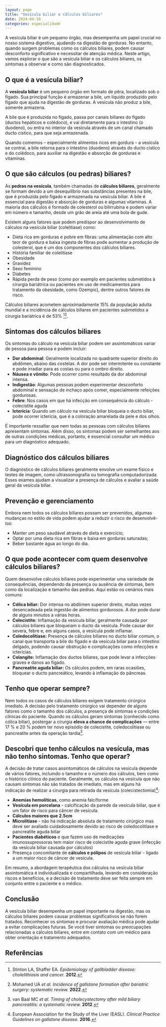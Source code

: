 ```yaml
---
layout: page
title: "Vesícula biliar e cálculos biliares"
date: 2024-04-10
categories: especialidade
---
```


A vesícula biliar é um pequeno órgão, mas desempenha um papel crucial no nosso sistema digestivo, ajudando na digestão de gorduras. No entanto, quando surgem problemas como os cálculos biliares, podem causar desconforto significativo e necessitar de atenção médica. Neste artigo, vamos explorar o que são a vesícula biliar e os cálculos biliares, os sintomas a observar e como são diagnosticados.

## O que é a vesícula biliar?

A **vesícula biliar** é um pequeno órgão em formato de pêra, localizado sob o fígado. Sua principal função é armazenar a bile, um líquido produzido pelo fígado que ajuda na digestão de gorduras. A vesícula não produz a bile, somente armazena.

A bile que é produzida no fígado, passa por canais biliares do fígado (ductos hepáticos e colédoco), e vai diretamente para o intestino (o duodeno), ou entra no interior da vesícula através de um canal chamado ducto cístico, para que seja armazenada.

Quando comemos – especialmente alimentos ricos em gordura – a vesícula se contrai, a bile retorna para o intestino (duodeno) através do ducto cístico e do colédoco, para auxiliar na digestão e absorção de gorduras e vitaminas.

## O que são cálculos (ou pedras) biliares?

As **pedras na vesícula**, também chamadas de **cálculos biliares**, geralmente se formam devido a um desequilíbrio nas substâncias presentes na bile, que é produzida pelo fígado e armazenada na vesícula biliar. A bile é essencial para digestão e absorção de gorduras e algumas vitaminas. A maioria dos cálculos é formado de colesterol ou bilirrubina e podem variar em número e tamanho, desde um grão de areia até uma bola de gude.

Existem alguns fatores que podem predispor ao desenvolvimento de cálculos na vesícula biliar (colelitíase) como:

- Dieta rica em gorduras e pobre em fibras: uma alimentação com alto teor de gordura e baixa ingesta de fibras pode aumentar a produção de colesterol, que é um dos componentes dos cálculos biliares.
- História familiar de colelitíase
- Obesidade
- Gravidez
- Sexo feminino
- Diabetes
- Rápida perda de peso (como por exemplo em pacientes submetidos à cirurgia bariátrica ou pacientes em uso de medicamentos para tratamento da obesidade, como Ozempic), dentre outros fatores de risco.

Cálculos biliares acometem aproximadamente 15% da população adulta mundial e a incidência de cálculos biliares em pacientes submetidos a cirurgia bariátrica é de 53% [^stinton-2012][^bariatric-2022].

## Sintomas dos cálculos biliares

Os sintomas do cálculo na vesícula biliar podem ser assintomáticos variar de pessoa para pessoa e podem incluir:

- **Dor abdominal**: Geralmente localizada no quadrante superior direito do abdômen, abaixo das costelas. A dor pode ser intermitente ou constante e pode irradiar para as costas ou para o ombro direito.
- **Náusea e vômito**: Pode ocorrer como resultado da dor abdominal intensa.
- **Indigestão**: Algumas pessoas podem experimentar desconforto abdominal e sensação de inchaço após comer, especialmente refeições gordurosas.
- **Febre**: Nos casos em que há infecção em consequência do cálculo - colecistite aguda
- **Icterícia**: Quando um cálculo na vesícula biliar bloqueia o ducto biliar, pode ocorrer icterícia, que é a coloração amarelada da pele e dos olhos.

É importante ressaltar que nem todas as pessoas com cálculos biliares apresentam sintomas. Além disso, os sintomas podem ser semelhantes aos de outras condições médicas, portanto, é essencial consultar um médico para um diagnóstico adequado.

## Diagnóstico dos cálculos biliares

O diagnóstico de cálculos biliares geralmente envolve um exame físico e testes de imagem, como ultrassonografia ou tomografia computadorizada. Esses exames ajudam a visualizar a presença de cálculos e avaliar a saúde geral da vesícula biliar.

## Prevenção e gerenciamento

Embora nem todos os cálculos biliares possam ser prevenidos, algumas mudanças no estilo de vida podem ajudar a reduzir o risco de desenvolvê-los:

- Manter um peso saudável através de dieta e exercício;
- Optar por uma dieta rica em fibras e baixa em gorduras saturadas;
- Beber bastante água ao longo do dia.

## O que pode acontecer com quem desenvolve cálculos biliares?

Quem desenvolve cálculos biliares pode experimentar uma variedade de consequências, dependendo da presença ou ausência de sintomas, bem como da localização e tamanho das pedras. Aqui estão os cenários mais comuns:

- **Cólica biliar:** Dor intensa no abdômen superior direito, muitas vezes desencadeada pela ingestão de alimentos gordurosos. A dor pode durar de alguns minutos a várias horas.
- **Colecistite:** Inflamação da vesícula biliar, geralmente causada por cálculos biliares que bloqueiam o ducto da vesícula. Pode causar dor severa, febre e, em alguns casos, a vesícula pode inflamar.
- **Coledocolitíase:** Presença de cálculos biliares no ducto biliar comum, o canal que transporta a bile do fígado e da vesícula biliar para o intestino delgado, podendo causar obstrução e complicações como infecções e icterícias.
- **Colangite:** Inflamação dos ductos biliares, que pode levar a infecções graves e danos ao fígado.
- **Pancreatite aguda biliar:** Os cálculos podem, em raras ocasiões, bloquear o ducto pancreático, levando à inflamação do pâncreas.

## Tenho que operar sempre?

Nem todos os casos de cálculos biliares exigem tratamento cirúrgico imediato. A decisão pelo tratamento cirúrgico vai depender de alguns fatores como o tamanho dos cálculos, a presença de sintomas e condições clínicas do paciente. Quando os cálculos geram sintomas (conhecido como cólica biliar), postergar a cirurgia **eleva a chance de complicações** —
entre 17 % e 20 % podem ter novo episódio de colecistite, coledocolitíase ou
pancreatite antes da operação tardia[^vanbaal-2012].

## Descobri que tenho cálculos na vesícula, mas não tenho sintomas. Tenho que operar?

A decisão de tratar casos assintomáticos de cálculos na vesícula depende de vários fatores, incluindo o tamanho e o número dos cálculos, bem como o histórico clínico do paciente. Geralmente, os cálculos na vesícula que não causam sintomas não são tratados de imediato, mas em alguns há indicação de realizar a cirurgia para retirada da vesícula (colecistectomia)[^easl-2016]:

- **Anemias hemolíticas**, como anemia falciforme
- **Vesícula em porcelana** - calcificação da parede da vesícula biliar, que é um fator de risco para câncer de vesícula.
- **Cálculos maiores que 2.5cm**
- **Microlitíase** - não há indicação absoluta de tratamento cirúrgico mas deve ser avaliado cuidadosamente devido ao risco de coledocolitíase e pancreatite aguda biliar
- **Pacientes diabéticos** e que fazem uso de medicações imunossupressoras tem maior risco de colecistite aguda grave (infecção da vesícula biliar causada por cálculos)
- Presença concomitante de **cálculos e pólipos** de vesícula biliar - ligado a um maior risco de câncer de vesícula.

Em resumo, a abordagem terapêutica dos cálculos na vesícula biliar assintomática é individualizada e compartilhada, levando em consideração riscos e benefícios, e a decisão de tratamento deve ser feita sempre em conjunto entre o paciente e o médico.

## Conclusão

A vesícula biliar desempenha um papel importante na digestão, mas os cálculos biliares podem causar problemas significativos se não forem tratados. Reconhecer os sintomas e procurar avaliação médica pode ajudar a evitar complicações futuras. Se você tiver sintomas ou preocupações relacionadas a cálculos biliares, entre em contato com um médico para obter orientação e tratamento adequados.

## Referências

[^stinton-2012]: Stinton LA, Shaffer EA. _Epidemiology of gallbladder disease: cholelithiasis and cancer._ **2012**.
[^bariatric-2022]: Mohamed UA _et al._ _Incidence of gallstone formation after bariatric surgery: systematic review._ **2022**.
[^vanbaal-2012]: van Baal MC _et al._ _Timing of cholecystectomy after mild biliary pancreatitis: a systematic review._ **2012**.
[^easl-2016]: European Association for the Study of the Liver (EASL). _Clinical Practice Guidelines on gallstone disease._ **2016**.

